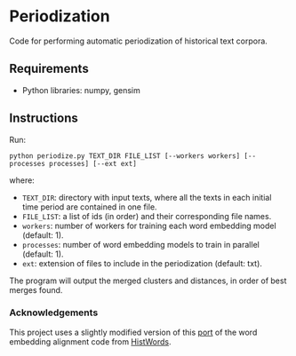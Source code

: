 # Periodization

Code for performing automatic periodization of historical text corpora.

## Requirements
* Python libraries: numpy, gensim

## Instructions
Run:
```
python periodize.py TEXT_DIR FILE_LIST [--workers workers] [--processes processes] [--ext ext]
```
where:
* `TEXT_DIR`: directory with input texts, where all the texts in each initial time period are contained in one file. 
* `FILE_LIST`: a list of ids (in order) and their corresponding file names.
* `workers`: number of workers for training each word embedding model (default: 1).
* `processes`: number of word embedding models to train in parallel (default: 1).
* `ext`: extension of files to include in the periodization (default: txt).

The program will output the merged clusters and distances, in order of best merges found. 


### Acknowledgements 
This project uses a slightly modified version of this [port](https://gist.github.com/quadrismegistus/09a93e219a6ffc4f216fb85235535faf) of the word embedding alignment code from [HistWords](https://github.com/williamleif/histwords). 
